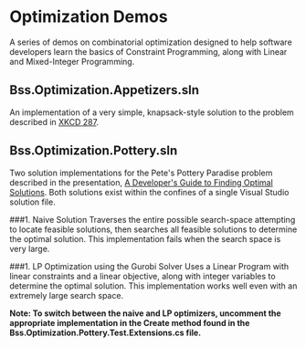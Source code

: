 # Optimization Demos
A series of demos on combinatorial optimization designed to help software developers
learn the basics of Constraint Programming, along with Linear and Mixed-Integer Programming.

## Bss.Optimization.Appetizers.sln
An implementation of a very simple, knapsack-style solution to the problem described
in [XKCD 287](http://xkcd.com/287). 

 
## Bss.Optimization.Pottery.sln
Two solution implementations for the Pete's Pottery Paradise problem described in the
presentation, [A Developer's Guide to Finding Optimal Solutions](http://1drv.ms/1QqBcbh). 
Both solutions exist within the confines of a single Visual Studio solution file.

###1. Naive Solution
Traverses the entire possible search-space attempting to locate feasible solutions, 
then searches all feasible solutions to determine the optimal solution.  This implementation
fails when the search space is very large.

###1. LP Optimization using the Gurobi Solver
Uses a Linear Program with linear constraints and a linear objective, along with integer 
variables to determine the optimal solution. This implementation works well even with an
extremely large search space.

**Note: To switch between the naive and LP optimizers, uncomment the appropriate 
implementation in the Create method found in the 
Bss.Optimization.Pottery.Test.Extensions.cs file.**